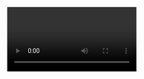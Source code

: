 <Video>

https://docs.djangoproject.com/en/3.2/topics/templates/
https://docs.djangoproject.com/en/3.2/ref/templates/language/
https://docs.djangoproject.com/en/3.2/ref/templates/builtins/#ref-templates-builtins-tags
